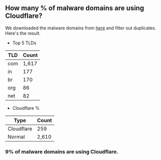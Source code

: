 ## How many % of malware domains are using Cloudflare?


We downloaded the malware domains from [here](https://urlhaus.abuse.ch) and filter out duplicates.
Here's the result.


[//]: # (start replacement)


- Top 5 TLDs

| TLD | Count |
| --- | --- |
| com | 1,617 |
| in | 177 |
| br | 170 |
| org | 86 |
| net | 82 |


- Cloudflare %

| Type | Count |
| --- | --- |
| Cloudflare | 259 |
| Normal | 2,610 |


### 9% of malware domains are using Cloudflare.